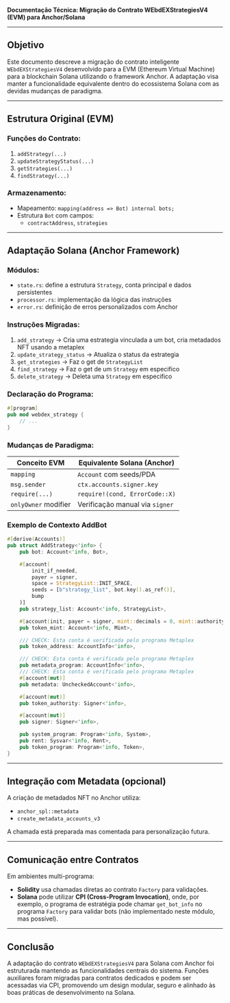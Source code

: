 **Documentação Técnica: Migração do Contrato WEbdEXStrategiesV4 (EVM) para Anchor/Solana**

---

## Objetivo
Este documento descreve a migração do contrato inteligente `WEbdEXStrategiesV4` desenvolvido para a EVM (Ethereum Virtual Machine) para a blockchain Solana utilizando o framework Anchor. A adaptação visa manter a funcionalidade equivalente dentro do ecossistema Solana com as devidas mudanças de paradigma.

---

## Estrutura Original (EVM)

### Funções do Contrato:
1. `addStrategy(...)`
2. `updateStrategyStatus(...)`
3. `getStrategies(...)`
4. `findStrategy(...)`

### Armazenamento:
- Mapeamento: `mapping(address => Bot) internal bots;`
- Estrutura `Bot` com campos:
  - `contractAddress`, `strategies`

---

## Adaptação Solana (Anchor Framework)

### Módulos:
- `state.rs`: define a estrutura `Strategy`, conta principal e dados persistentes
- `processor.rs`: implementação da lógica das instruções
- `error.rs`: definição de erros personalizados com Anchor

### Instruções Migradas:
1. `add_strategy`  → Cria uma estrategia vinculada a um bot, cria metadados NFT usando a metaplex 
2. `update_strategy_status` → Atualiza o status da estrategia
3. `get_strategies` → Faz o get de `StrategyList`
4. `find_strategy` → Faz o get de um `Strategy` em especifico
5. `delete_strategy` → Deleta uma `Strategy` em especifico

### Declaração do Programa:
```rust
#[program]
pub mod webdex_strategy {
    // ...
}
```

### Mudanças de Paradigma:
| Conceito EVM         | Equivalente Solana (Anchor)     |
|----------------------|---------------------------------|
| `mapping`            | `Account` com seeds/PDA         |
| `msg.sender`         | `ctx.accounts.signer.key`       |
| `require(...)`       | `require!(cond, ErrorCode::X)`  |
| `onlyOwner` modifier | Verificação manual via `signer` |

### Exemplo de Contexto AddBot
```rust
#[derive(Accounts)]
pub struct AddStrategy<'info> {
    pub bot: Account<'info, Bot>,

    #[account(
        init_if_needed,
        payer = signer,
        space = StrategyList::INIT_SPACE,
        seeds = [b"strategy_list", bot.key().as_ref()],
        bump
    )]
    pub strategy_list: Account<'info, StrategyList>,

    #[account(init, payer = signer, mint::decimals = 0, mint::authority = token_authority)]
    pub token_mint: Account<'info, Mint>,

    /// CHECK: Esta conta é verificada pelo programa Metaplex
    pub token_address: AccountInfo<'info>,

    /// CHECK: Esta conta é verificada pelo programa Metaplex
    pub metadata_program: AccountInfo<'info>,
    /// CHECK: Esta conta é verificada pelo programa Metaplex
    #[account(mut)]
    pub metadata: UncheckedAccount<'info>,

    #[account(mut)]
    pub token_authority: Signer<'info>,

    #[account(mut)]
    pub signer: Signer<'info>,

    pub system_program: Program<'info, System>,
    pub rent: Sysvar<'info, Rent>,
    pub token_program: Program<'info, Token>,
}
```

---

## Integração com Metadata (opcional)
A criação de metadados NFT no Anchor utiliza:
- `anchor_spl::metadata`
- `create_metadata_accounts_v3`

A chamada está preparada mas comentada para personalização futura.

---

## Comunicação entre Contratos
Em ambientes multi-programa:
- **Solidity** usa chamadas diretas ao contrato `Factory` para validações.
- **Solana** pode utilizar **CPI (Cross-Program Invocation)**, onde, por exemplo, o programa de estratégia pode chamar `get_bot_info` no programa `Factory` para validar bots (não implementado neste módulo, mas possível).

---

## Conclusão
A adaptação do contrato `WEbdEXStrategiesV4` para Solana com Anchor foi estruturada mantendo as funcionalidades centrais do sistema. Funções auxiliares foram migradas para contratos dedicados e podem ser acessadas via CPI, promovendo um design modular, seguro e alinhado às boas práticas de desenvolvimento na Solana.